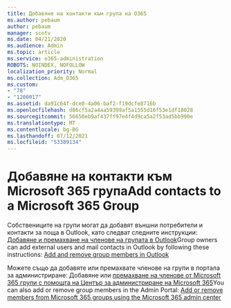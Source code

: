 ```yaml
---
title: Добавяне на контакти към група на O365
ms.author: pebaum
author: pebaum
manager: scotv
ms.date: 04/21/2020
ms.audience: Admin
ms.topic: article
ms.service: o365-administration
ROBOTS: NOINDEX, NOFOLLOW
localization_priority: Normal
ms.collection: Adm_O365
ms.custom:
- "78"
- "1200017"
ms.assetid: da91c64f-dce0-4a06-baf2-f19dcfe8716b
ms.openlocfilehash: d86cf5a2a4aa59399af5a1555d16f53e1df18028
ms.sourcegitcommit: 56650eb9af437ff97e4f4d9ca5a2f53ad5bb990e
ms.translationtype: MT
ms.contentlocale: bg-BG
ms.lasthandoff: 07/12/2021
ms.locfileid: "53389134"
---
```

# <a name="add-contacts-to-a-microsoft-365-group"></a><span data-ttu-id="317a5-102">Добавяне на контакти към Microsoft 365 група</span><span class="sxs-lookup"><span data-stu-id="317a5-102">Add contacts to a Microsoft 365 Group</span></span>

<span data-ttu-id="317a5-103">Собствениците на групи могат да добавят външни потребители и контакти за поща в Outlook, като следват следните инструкции: [Добавяне и премахване на членове на групата в Outlook](https://support.office.com/article/3b650f4a-5c9b-4f94-a1bb-0cca4b1091de?wt.mc_id=add_contacts_group.aspx)</span><span class="sxs-lookup"><span data-stu-id="317a5-103">Group owners can add external users and mail contacts in Outlook by following these instructions: [Add and remove group members in Outlook](https://support.office.com/article/3b650f4a-5c9b-4f94-a1bb-0cca4b1091de?wt.mc_id=add_contacts_group.aspx)</span></span>
  
<span data-ttu-id="317a5-104">Можете също да добавяте или премахвате членове на групи в портала за администриране: Добавяне или [премахване на членове от Microsoft 365 групи с помощта на Център за администриране на Microsoft 365](/microsoft-365/admin/create-groups/add-or-remove-members-from-groups)</span><span class="sxs-lookup"><span data-stu-id="317a5-104">You can also add or remove group members in the Admin Portal: [Add or remove members from Microsoft 365 groups using the Microsoft 365 admin center](/microsoft-365/admin/create-groups/add-or-remove-members-from-groups)</span></span>